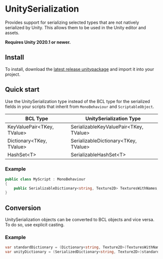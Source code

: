 # UnitySerialization

Provides support for serializing selected types that are not natively serialized by Unity. This allows them to be used in the Unity editor and assets.

**Requires Unity 2020.1 or newer.**

## Install

To install, download the [latest release unitypackage](https://github.com/jonathanpotts/UnitySerialization/releases/latest/download/UnitySerialization.unitypackage) and import it into your project.

## Quick start

Use the UnitySerialization type instead of the BCL type for the serialized fields in your scripts that inherit from `MonoBehaviour` and `ScriptableObject`.

| BCL Type | UnitySerialization Type |
| --- | --- |
| KeyValuePair<TKey, TValue> | SerializableKeyValuePair<TKey, TValue> | 
| Dictionary<TKey, TValue> | SerializableDictionary<TKey, TValue> |
| HashSet\<T> | SerializableHashSet\<T> |

### Example

```cs
public class MyScript : MonoBehaviour
{
    public SerializableDictionary<string, Texture2D> TexturesWithNames;
}
```

## Conversion

UnitySerialization objects can be converted to BCL objects and vice versa. To do so, use explicit casting.

### Example

```cs
var standardDictionary = (Dictionary<string, Texture2D>)TexturesWithNames;
var unityDictionary = (SerializedDictionary<string, Texture2D>)standardDictionary;
```
